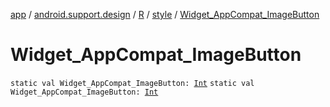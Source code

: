 [app](../../../index.md) / [android.support.design](../../index.md) / [R](../index.md) / [style](index.md) / [Widget_AppCompat_ImageButton](./-widget_-app-compat_-image-button.md)

# Widget_AppCompat_ImageButton

`static val Widget_AppCompat_ImageButton: `[`Int`](https://kotlinlang.org/api/latest/jvm/stdlib/kotlin/-int/index.html)
`static val Widget_AppCompat_ImageButton: `[`Int`](https://kotlinlang.org/api/latest/jvm/stdlib/kotlin/-int/index.html)